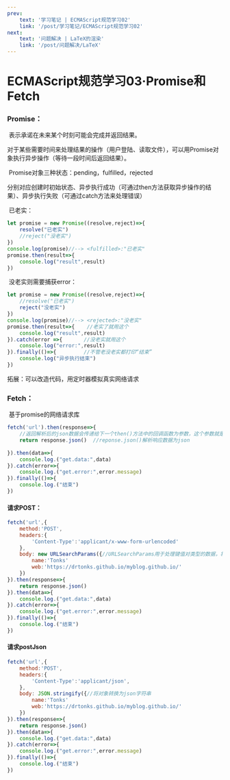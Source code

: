 ```yaml
---
prev:  
    text: '学习笔记 | ECMAScript规范学习02'
    link: '/post/学习笔记/ECMAScript规范学习02'
next:
    text: '问题解决 | LaTeX的渲染'
    link: '/post/问题解决/LaTeX'
---
```

# ECMAScript规范学习03·Promise和Fetch

### Promise：

​	表示承诺在未来某个时刻可能会完成并返回结果。

​	对于某些需要时间来处理结果的操作（用户登陆、读取文件），可以用Promise对象执行异步操作（等待一段时间后返回结果）。

​	Promise对象三种状态：pending，fulfilled，rejected

​	分别对应创建时初始状态、异步执行成功（可通过then方法获取异步操作的结果）、异步执行失败（可通过catch方法来处理错误）

​	已老实：

```js
let promise = new Promise((resolve,reject)=>{
	resolve("已老实")
	//reject("没老实")	
})
console.log(promise)//--> <fulfilled>:"已老实"
promise.then(result=>{
	console.log("result",result)
})
```

​	没老实则需要捕获error：

```js
let promise = new Promise((resolve,reject)=>{
	//resolve("已老实")
	reject("没老实")	
})
console.log(promise)//--> <rejected>:"没老实"
promise.then(result=>{    //老实了就用这个
	console.log("result",result)
}).catch(error =>{       //没老实就用这个
	console.log("error:",result)
}).finally(()=>{         //不管老没老实都打印“结束”
	console.log("异步执行结束")
})
```

拓展：可以改造代码，用定时器模拟真实网络请求

### Fetch：

​	基于promise的网络请求库

```js
fetch('url').then(response=>{
	//返回解析后的json数据会传递给下一个then()方法中的回调函数为参数，这个参数就是data
	return response.json()  //reponse.json()解析响应数据为json
	
}).then(data=>{
	console.log.("get.data:",data)
}).catch(error=>{
	console.log.("get.error:",error.message)
}).finally(()=>{
	console.log.("结束")
})
```

#### 请求POST：

```js
fetch('url',{
	method:'POST',
	headers:{
		'Content-Type':'applicant/x-www-form-urlencoded'
	},
	body: new URLSearchParams({//URLSearchParams用于处理键值对类型的数据，将其编码为url查询字符串
		name:'Tonks'
		web:'https://drtonks.github.io/myblog.github.io/'
	})
}).then(response=>{
	return response.json()
}).then(data=>{
	console.log.("get.data:",data)
}).catch(error=>{
	console.log.("get.error:",error.message)
}).finally(()=>{
	console.log.("结束")
})
```

#### 请求postJson

```js
fetch('url',{
	method:'POST',
	headers:{
		'Content-Type':'applicant/json',
	},
	body: JSON.stringify({//将对象转换为json字符串
		name:'Tonks'
		web:'https://drtonks.github.io/myblog.github.io/'
	})
}).then(response=>{
	return response.json()
}).then(data=>{
	console.log.("get.data:",data)
}).catch(error=>{
	console.log.("get.error:",error.message)
}).finally(()=>{
	console.log.("结束")
})
```

